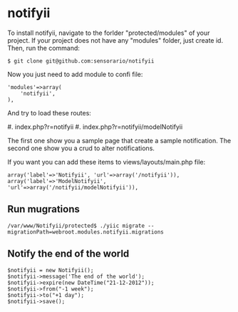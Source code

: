 notifyii
========

To install notifyii, navigate to the forlder "protected/modules" of your project.
If your project does not have any "modules" folder, just create id. Then, run the
command:

    $ git clone git@github.com:sensorario/notifyii

Now you just need to add module to confi file:

    'modules'=>array(
        'notifyii',
    ),

And try to load these routes:

#. index.php?r=notifyii
#. index.php?r=notifyii/modelNotifyii

The first one show you a sample page that create a sample notification. The second
one show you a crud to alter notifications.

If you want you can add these items to views/layouts/main.php file:

    array('label'=>'Notifyii', 'url'=>array('/notifyii')),
    array('label'=>'ModelNotifyii', 'url'=>array('/notifyii/modelNotifyii')),

Run mugrations
--------------

    /var/www/Notifyii/protected$ ./yiic migrate --migrationPath=webroot.modules.notifyii.migrations

Notify the end of the world
---------------------------

    $notifyii = new Notifyii();
    $notifyii->message('The end of the world');
    $notifyii->expire(new DateTime("21-12-2012"));
    $notifyii->from("-1 week");
    $notifyii->to("+1 day");
    $notifyii->save();